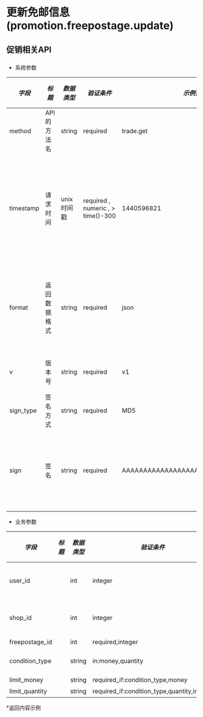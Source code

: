 # 更新免邮信息(promotion.freepostage.update)

## 促销相关API

### 

* 系统参数

| *字段* | *标题* | *数据类型* | *验证条件* | *示例值* | *默认值* | *详细说明* |
| ------------- | ------------- | ------------- | ------------- | ------------- | ------------- | ------------- |
| method | API的方法名 | string | required | trade.get | null | 标识请求的是哪个API |
| timestamp | 请求时间 | unix时间戳 | required , numeric , > time()-300 | 1440596821 | null | 标识API请求的发起时间，如果超时300秒则拒绝请求 |
| format | 返回数据格式 | string | required | json | json | 返回数据是json格式的，目前只支持json |
| v | 版本号 | string | required | v1 | null | 标识该接口的版本 |
| sign_type | 签名方式 | string | required | MD5 | null | 标识签名算法 |
| sign | 签名 | string | required | AAAAAAAAAAAAAAAAAAAAAAAAAAAAAAAAA | null | 数据签名，32位长度16进制数字 |


* 业务参数

| *字段* | *标题* | *数据类型* | *验证条件* | *示例值* | *默认值* | *详细说明* |
| ------------- | ------------- | ------------- | ------------- | ------------- | ------------- | ------------- |
| user_id |  | int | integer |  |  | 会员ID,user_id和shop_id必填一个 |
| shop_id |  | int | integer |  |  | 店铺ID,user_id和shop_id必填一个 |
| freepostage_id |  | int | required,integer |  |  | 免邮id |
| condition_type |  | string | in:money,quantity | money或者quantity |  | 免邮规则类型 |
| limit_money |  | string | required_if:condition_type,money |  |  | 按金额 |
| limit_quantity |  | string | required_if:condition_type,quantity,integer |  |  | 按数量 |


*返回内容示例

```



```

